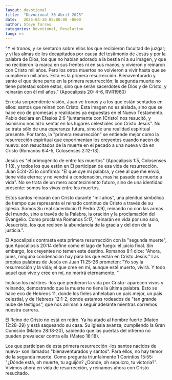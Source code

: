 ```yaml
---
layout: devotional
title:  "Devocional 30 Abril 2025"
date:   2025-04-30 05:00:00 -0600
author: Steve Torres
categories: Devotional, Revelation
lang: es
---
```


<div class="scripture">
  "Y vi tronos, y se sentaron sobre ellos los que recibieron facultad de juzgar; y vi las almas de los decapitados por causa del testimonio de Jesús y por la palabra de Dios, los que no habían adorado a la bestia ni a su imagen, y que no recibieron la marca en sus frentes ni en sus manos; y vivieron y reinaron con Cristo mil años. Pero los otros muertos no volvieron a vivir hasta que se cumplieron mil años. Esta es la primera resurrección. Bienaventurado y santo el que tiene parte en la primera resurrección; la segunda muerte no tiene potestad sobre estos, sino que serán sacerdotes de Dios y de Cristo, y reinarán con él mil años." (Apocalipsis 20: 4-6, RVR1960)
</div>

En esta sorprendente visión, Juan ve tronos y a los que están sentados en ellos: santos que reinan con Cristo. Esta imagen no es aislada, sino que se hace eco de promesas y realidades ya expuestas en el Nuevo Testamento. Pablo declara en Efesios 2:6 "juntamente con [Cristo] nos resucitó, y asimismo nos hizo sentar en los lugares celestiales con Cristo Jesús". No se trata sólo de una esperanza futura, sino de una realidad espiritual presente. Por tanto, la "primera resurrección" se entiende mejor como la resurrección espiritual que experimentan los creyentes cuando nacen de nuevo: son resucitados de la muerte en el pecado a una nueva vida en Cristo (Romanos 6:4-5, Colosenses 2:12-13).

Jesús es "el primogénito de entre los muertos" (Apocalipsis 1:5, Colosenses 1:18), y todos los que están en Él participan de esa vida de resurrección. Juan 5:24-25 lo confirma: "El que oye mi palabra, y cree al que me envió, tiene vida eterna; y no vendrá a condenación, mas ha pasado de muerte a vida". No se trata de un mero acontecimiento futuro, sino de una identidad presente: somos los vivos entre los muertos.

Estos santos reinarán con Cristo durante "mil años", una plenitud simbólica de tiempo que representa el reinado continuo de Cristo a través de su Iglesia. Somos Su real sacerdocio (1 Pedro 2:9), reinando no con las armas del mundo, sino a través de la Palabra, la oración y la proclamación del Evangelio. Como proclama Romanos 5:17, "reinarán en vida por uno solo, Jesucristo, los que reciben la abundancia de la gracia y del don de la justicia.".

El Apocalipsis contrasta esta primera resurrección con la "segunda muerte", que Apocalipsis 20:14 define como el lago de fuego: el juicio final. Sin embargo, los creyentes no temen este destino. Romanos 8:1 dice: "Ahora, pues, ninguna condenación hay para los que están en Cristo Jesús." Las propias palabras de Jesús en Juan 11:25-26 prometen: "Yo soy la resurrección y la vida; el que cree en mí, aunque esté muerto, vivirá. Y todo aquel que vive y cree en mí, no morirá eternamente. "

Incluso los mártires -los que perdieron la vida por Cristo- aparecen vivos y reinando, demostrando que la muerte no tiene la última palabra. Esto se hace eco de Hebreos 11, donde los fieles anhelaban un país mejor, un país celestial, y de Hebreos 12:1-2, donde estamos rodeados de "tan grande nube de testigos", que nos animan a seguir adelante mientras corremos nuestra carrera.

El Reino de Cristo no está en retiro. Ya ha atado al hombre fuerte (Mateo 12:28-29) y está saqueando su casa. Su Iglesia avanza, cumpliendo la Gran Comisión (Mateo 28:18-20), sabiendo que las puertas del infierno no pueden prevalecer contra ella (Mateo 16:18).

Los que participan de esta primera resurrección -los santos nacidos de nuevo- son llamados "bienaventurados y santos". Para ellos, no hay temor de la segunda muerte. Como pregunta triunfalmente 1 Corintios 15:55: "¿Dónde está, oh muerte, tu aguijón? ¿Dónde, oh sepulcro, tu victoria?". Vivimos ahora en vida de resurrección, y reinamos ahora con Cristo resucitado.